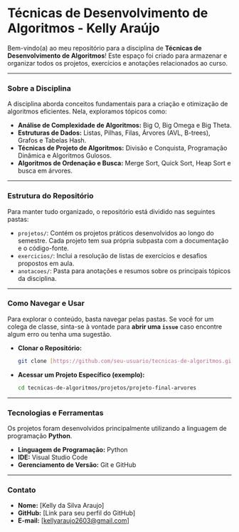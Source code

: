 # Técnicas de Desenvolvimento de Algoritmos - Kelly Araújo

Bem-vindo(a) ao meu repositório para a disciplina de **Técnicas de Desenvolvimento de Algoritmos**! Este espaço foi criado para armazenar e organizar todos os projetos, exercícios e anotações relacionados ao curso.

---

### Sobre a Disciplina

A disciplina aborda conceitos fundamentais para a criação e otimização de algoritmos eficientes. Nela, exploramos tópicos como:

* **Análise de Complexidade de Algoritmos:** Big O, Big Omega e Big Theta.
* **Estruturas de Dados:** Listas, Pilhas, Filas, Árvores (AVL, B-trees), Grafos e Tabelas Hash.
* **Técnicas de Projeto de Algoritmos:** Divisão e Conquista, Programação Dinâmica e Algoritmos Gulosos.
* **Algoritmos de Ordenação e Busca:** Merge Sort, Quick Sort, Heap Sort e busca em árvores.

---

### Estrutura do Repositório

Para manter tudo organizado, o repositório está dividido nas seguintes pastas:

* `projetos/`: Contém os projetos práticos desenvolvidos ao longo do semestre. Cada projeto tem sua própria subpasta com a documentação e o código-fonte.
* `exercicios/`: Inclui a resolução de listas de exercícios e desafios propostos em aula.
* `anotacoes/`: Pasta para anotações e resumos sobre os principais tópicos da disciplina.

---

### Como Navegar e Usar

Para explorar o conteúdo, basta navegar pelas pastas. Se você for um colega de classe, sinta-se à vontade para **abrir uma `issue`** caso encontre algum erro ou tenha uma sugestão.

* **Clonar o Repositório:**
    ```bash
    git clone [https://github.com/seu-usuario/tecnicas-de-algoritmos.git](https://github.com/seu-usuario/tecnicas-de-algoritmos.git)
    ```

* **Acessar um Projeto Específico (exemplo):**
    ```bash
    cd tecnicas-de-algoritmos/projetos/projeto-final-arvores
    ```

---

### Tecnologias e Ferramentas

Os projetos foram desenvolvidos principalmente utilizando a linguagem de programação **Python**.

* **Linguagem de Programação:** Python
* **IDE:** Visual Studio Code
* **Gerenciamento de Versão:** Git e GitHub

---

### Contato

* **Nome:** [Kelly da Silva Araujo]
* **GitHub:** [Link para seu perfil do GitHub]
* **E-mail:** [kellyaraujo2603@gmail.com]

